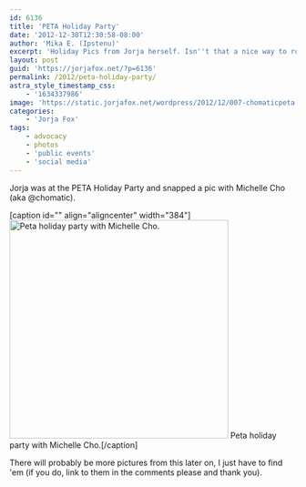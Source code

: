 ```yaml
---
id: 6136
title: 'PETA Holiday Party'
date: '2012-12-30T12:30:58-08:00'
author: 'Mika E. (Ipstenu)'
excerpt: 'Holiday Pics from Jorja herself. Isn''t that a nice way to round out the year.'
layout: post
guid: 'https://jorjafox.net/?p=6136'
permalink: /2012/peta-holiday-party/
astra_style_timestamp_css:
    - '1634337986'
image: 'https://static.jorjafox.net/wordpress/2012/12/007-chomaticpeta.jpg'
categories:
    - 'Jorja Fox'
tags:
    - advocacy
    - photos
    - 'public events'
    - 'social media'
---
```


Jorja was at the PETA Holiday Party and snapped a pic with Michelle Cho (aka @chomatic).

[caption id="" align="aligncenter" width="384"]<a href="https://www.facebook.com/photo.php?fbid=448607155189134&amp;set=a.342411762475341.75309.342354322481085&amp;type=1&amp;theater"><img class=" " alt="Peta holiday party with Michelle Cho." src="https://jorjafox.net/gallery/albums/personal/jorja/social/007chomaticpeta-peta.jpg" width="384" height="384" /></a> Peta holiday party with Michelle Cho.[/caption]

There will probably be more pictures from this later on, I just have to find 'em (if you do, link to them in the comments please and thank you).